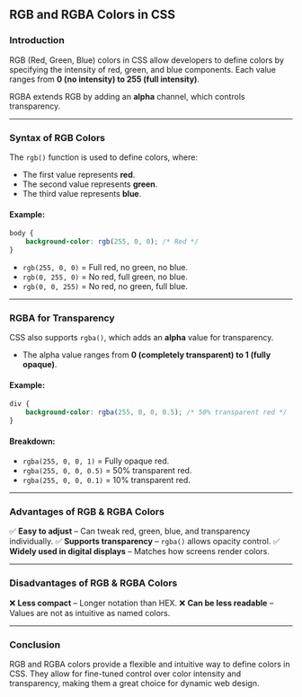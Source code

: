 ## **RGB and RGBA Colors in CSS**

### **Introduction**
RGB (Red, Green, Blue) colors in CSS allow developers to define colors by specifying the intensity of red, green, and blue components. Each value ranges from **0 (no intensity) to 255 (full intensity)**.

RGBA extends RGB by adding an **alpha** channel, which controls transparency.

---

### **Syntax of RGB Colors**
The `rgb()` function is used to define colors, where:
- The first value represents **red**.
- The second value represents **green**.
- The third value represents **blue**.

#### **Example:**
```css
body {
    background-color: rgb(255, 0, 0); /* Red */
}
```
- `rgb(255, 0, 0)` = Full red, no green, no blue.
- `rgb(0, 255, 0)` = No red, full green, no blue.
- `rgb(0, 0, 255)` = No red, no green, full blue.

---

### **RGBA for Transparency**
CSS also supports `rgba()`, which adds an **alpha** value for transparency.
- The alpha value ranges from **0 (completely transparent) to 1 (fully opaque)**.

#### **Example:**
```css
div {
    background-color: rgba(255, 0, 0, 0.5); /* 50% transparent red */
}
```

#### **Breakdown:**
- `rgba(255, 0, 0, 1)` = Fully opaque red.
- `rgba(255, 0, 0, 0.5)` = 50% transparent red.
- `rgba(255, 0, 0, 0.1)` = 10% transparent red.

---

### **Advantages of RGB & RGBA Colors**
✅ **Easy to adjust** – Can tweak red, green, blue, and transparency individually.
✅ **Supports transparency** – `rgba()` allows opacity control.
✅ **Widely used in digital displays** – Matches how screens render colors.

---

### **Disadvantages of RGB & RGBA Colors**
❌ **Less compact** – Longer notation than HEX.
❌ **Can be less readable** – Values are not as intuitive as named colors.

---

### **Conclusion**
RGB and RGBA colors provide a flexible and intuitive way to define colors in CSS. They allow for fine-tuned control over color intensity and transparency, making them a great choice for dynamic web design.

